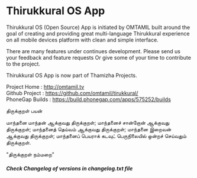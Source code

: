 # Thirukkural OS App

Thirukkural OS (Open Source) App is initiated by OMTAMIL built around the goal of creating and providing great multi-language Thirukkural experience on all mobile devices platform with clean and simple interface.

There are many features under continues development. Please send us your feedback and feature requests Or give some of your time to contribute to the project.

Thirukkural OS App is now part of Thamizha Projects.

Project Home : http://omtamil.tv<br>
Github Project  : https://github.com/omtamil/tirukkural/<br>
PhoneGap Builds : https://build.phonegap.com/apps/575252/builds

திருக்குறள் பயன்

மாந்தனை மாந்தன் ஆக்குவது திருக்குறள்;
மாந்தனைச் சான்றோன் ஆக்குவது திருக்குறள்;
மாந்தனைத் தெய்வம் ஆக்குவது திருக்குறள்;
மாந்தனை இறைவன் ஆக்குவது திருக்குறள்;
மாந்தனைப் பெயராக் கடவுட் பெருநிலையில் ஒன்றச் செய்வதும் திருக்குறள்.

"திருக்குறள் நம்மறை"


##### Check Changelog of versions in changelog.txt file
